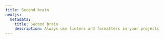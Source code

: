 ```yaml
---
title: Second brain
nextjs:
  metadata:
    title: Second brain
    description: Always use linters and formatters in your projects
---
```

